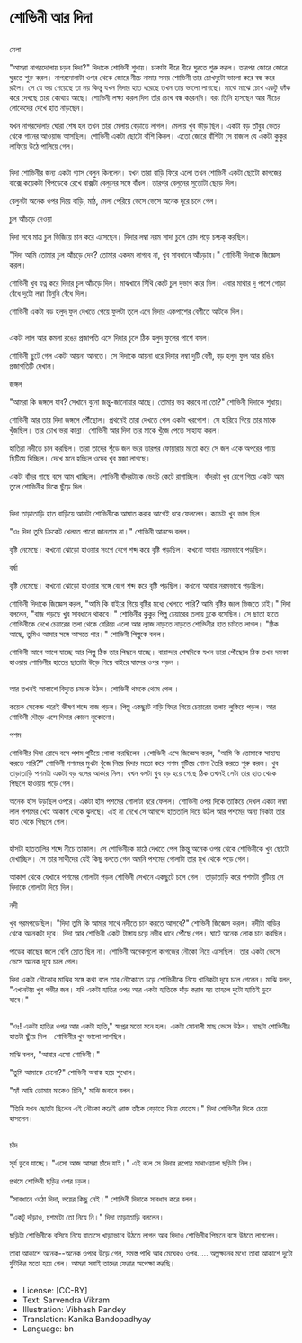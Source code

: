 # শোভিনী আর দিদা

##
মেলা 

"আমরা নাগরদোলায় চড়ব দিদা?" দিদাকে শোভিনী শুধায়। চাকাটা ধীরে ধীরে ঘুরতে শুরু করল। তারপর জোরে জোরে ঘুরতে শুরু করল। নাগরদোলাটা ওপর থেকে জোরে নীচে নামার সময় শোভিনী তার চোখদুটো ভালো করে বন্ধ করে রইল। সে যে ভয় পেয়েছে তা নয় কিন্তু যখন দিদার হাত ধরেছে তখন তার ভালো লাগছে। মাঝে মাঝে চোখ একটু ফাঁক করে দেখছে তারা কোথায় আছে। শোভিনী লক্ষ্য করল দিদা তাঁর চোখ বন্ধ করেননি। বরং তিনি হাসছেন আর নীচের লোকেদের দেখে হাত নাড়ছেন।

যখন নাগরদোলার ঘোরা শেষ হল তখন তারা মেলায় বেড়াতে লাগল। মেলায় খুব ভীড় ছিল। একটা বড় তাঁবুর ভেতর থেকে গানের আওয়াজ আসছিল। শোভিনী একটা ছোটো বাঁশি কিনল। এতো জোরে বাঁশিটা সে বাজাল যে একটা কুকুর লাফিয়ে উঠে পালিয়ে গেল।

##
দিদা শোভিনীর জন্য একটা গ্যাস বেলুন কিনলেন। যখন তারা বাড়ি ফিরে এলো তখন শোভিনী একটা ছোটো কাগজের বাক্সে কয়েকটা পিঁপড়েকে রেখে বাক্সটা বেলুনের সঙ্গে বাঁধল। তারপর বেলুনের সুুতোটা ছেড়ে দিল।

বেলুনটা অনেক ওপর দিয়ে বাড়ি, মাঠ, মেলা পেরিয়ে ভেসে ভেসে অনেক দূরে চলে গেল।

চুল আঁচড়ে দেওয়া

দিদা সবে মাত্র চুল ভিজিয়ে চান করে এসেছেন। দিদার লম্বা নরম সাদা চুলে রোদ পড়ে চক্চক্ করছিল।

"দিদা আমি তোমার চুল আঁচড়ে দেব? তোমার একদম লাগবে না, খুব সাবধানে আঁচড়াব।" শোভিনী দিদাকে জিজ্ঞেস করল।

শোভিনী খুব যত্ন করে দিদার চুল আঁচড়ে দিল। মাঝখানে সিঁথি কেটে চুল দুভাগ করে দিল। এবার মাথার দু পাশে গোড়া বেঁধে দুটো লম্বা বিনুনি বেঁধে দিল।

শোভিনী একটা বড় হলুদ ফুল দেখতে পেয়ে ফুলটা তুলে এনে দিদার একপাশের বেণীতে আটকে দিল।

##
একটা লাল আর কমলা রঙের প্রজাপতি এসে দিদার চুলে ঠিক হলুদ ফুলের পাশে বসল।

শোভিনী ছুটে গেল একটা আয়না আনতে। সে দিদাকে আয়না ধরে দিদার লম্বা দুটি বেণী, বড় হলুদ ফুল আর রঙিন প্রজাপতিটি দেখাল।

জঙ্গল

"আমরা কি জঙ্গলে যাব? সেখানে বুনো জন্তু-জানোয়ার আছে। তোমার ভয় করবে না তো?" শোভিনী দিদাকে শুধায়।

শোভিনী আর তার দিদা জঙ্গলে পৌঁছোল। প্রথমেই তারা দেখতে পেল একটা খরগোশ। সে হারিয়ে গিয়ে তার মাকে খুঁজছিল। তার চোখ ভরা কান্না। শোভিনী আর দিদা তার মাকে খুঁজে পেতে সাহায্য করল।

হাতিরা নদীতে চান করছিল। তারা তাদের শুঁড়ে জল ভরে তারপর ফোয়ারার মতো করে সে জল একে অপরের গায়ে ছিটিয়ে দিচ্ছিল। দেখে মনে হচ্ছিল ওদের খুব মজা লাগছে।

একটা বাঁদর গাছে বসে আম খাচ্ছিল। শোভিনী বাঁদরটাকে ভেংচি কেটে রাগাচ্ছিল। বাঁদরটা খুব রেগে গিয়ে একটা আম তুলে শোভিনীর দিকে ছুঁড়ে দিল।

##
দিদা তাড়াতাড়ি হাত বাড়িয়ে আমটা শোভিনীকে আঘাত করার আগেই ধরে ফেললেন। ক্যাচটা খুব ভাল ছিল।

"ওঃ দিদা তুমি ক্রিকেট খেলতে পারো জানতাম না।" শোভিনী আনন্দে বলল।

বৃষ্টি নেমেছে। কখনো ঝোড়ো হাওয়ার সংগে বেগে শব্দ করে বৃষ্টি পড়ছিল। কখনো আবার নরমভাবে পড়ছিল।

বর্ষা

 বৃষ্টি নেমেছে। কখনো ঝোড়ো হাওয়ার সঙ্গে বেগে শব্দ করে বৃষ্টি পড়ছিল। কখনো আবার নরমভাবে পড়ছিল।

শোভিনী দিদাকে জিজ্ঞেস করল, "আমি কি বাইরে গিয়ে বৃষ্টির মধ্যে খেলতে পারি? আমি বৃষ্টির জলে ভিজতে চাই।" দিদা বললেন, "বাজ পড়ছে খুব সাবধানে থাকবে।" শোভিনীর কুকুর পিল্লু চেয়ারের তলায় ঢুকে বসেছিল। সে ছাতা হাতে শোভিনীকে দেখে চেয়ারের তলা থেকে বেরিয়ে এলো আর ল্যাজ নাড়তে নাড়তে শোভিনীর হাত চাটতে লাগল। "ঠিক আছে, তুমিও আমার সঙ্গে আসতে পার।" শোভিনী পিল্লুকে বলল।

শোভিনী আগে আগে যাচ্ছে আর পিল্লু ঠিক তার পিছনে যাচ্ছে। বারান্দার শেষদিকে যখন তারা পৌঁছোল ঠিক তখন দমকা হাওয়ায় শোভিনীর হাতের ছাতাটা উড়ে গিয়ে বাইরে ঘাসের ওপর পড়ল ।

##
আর তখনই আকাশে বিদ্যুত চমকে উঠল। শোভিনী থমকে থেমে গেল ।

কয়েক সেকেন্ড পরেই ভীষণ শব্দে বাজ পড়ল। পিল্লু একছুটে বাড়ি ফিরে গিয়ে চেয়ারের তলায় লুকিয়ে পড়ল। আর শোভিনী দৌড়ে এসে দিদার কোলে লুকোলো।

পশম

শোভিনীর দিদা রোদে বসে পশম গুটিয়ে গোলা করছিলেন ।শোভিনী এসে জিজ্ঞেস করল, "আমি কি তোমাকে সাহায্য করতে পারি?" শোভিনী পশমের মুখটা খুঁজে নিয়ে দিদার মতো করে পশম গুটিয়ে গোলা তৈরি করতে শুরু করল। খুব তাড়াতাড়ি পশমটা একটা বড় বলের আকার নিল। যখন বলটা খুব বড় হয়ে গেছে ঠিক তখনই সেটা তার হাত থেকে পিছলে হাওয়ায় পড়ে গেল।

অনেক হাঁস উড়ছিল ওপরে। একটা হাঁস পশমের গোলাটা ধরে ফেলল। শোভিনী ওপর দিকে তাকিয়ে দেখল একটা লম্বা লাল পশমের খেই আকাশ থেকে ঝুলছে। এই না দেখে সে আনন্দে হাততালি দিয়ে উঠল আর পশমের অন্য দিকটা তার হাত থেকে পিছলে গেল।

##
হাঁসটা হাততালির শব্দে নীচে তাকাল। সে শোভিনীকে মাঠে দেখতে পেল কিন্তু অনেক ওপর থেকে শোভিনীকে খুব ছোটো দেখাচ্ছিল। সে তার সাথীদের যেই কিছু বলতে গেল অমনি পশমের গোলাটা তার মুখ থেকে পড়ে গেল।

আকাশ থেকে যেখানে পশমের গোলাটা পড়ল শোভিনী সেখানে একছুটে চলে গেল। তাড়াতাড়ি করে পশমটা গুটিয়ে সে দিদাকে গোলাটা দিয়ে দিল।

নদী

খুব গরমপড়েছিল। "দিদা তুমি কি আমার সাথে নদীতে চান করতে আসবে?" শোভিনী জিজ্ঞেস করল। নদীটা বাড়ির থেকে অনেকটা দূরে। দিদা আর শোভিনী একটা টাঙ্গায় চড়ে নদীর ধারে পৌঁছে গেল। ঘাটে অনেক লোক চান করছিল।

পাড়ের কাছের জলে বেশি স্রোত ছিল না। শোভিনী অনেকগুলো কাগজের নৌকো নিয়ে এসেছিল। তার একটা ভেসে ভেসে অনেক দূরে চলে গেল।

দিদা একটা নৌকোর মাঝির সঙ্গে কথা বলে তার নৌকোতে চড়ে শোভিনীকে নিয়ে খানিকটা দূরে চলে গেলেন। মাঝি বলল, "এখানটায় খুব গভীর জল। যদি একটা হাতির ওপর আর একটা হাতিকে দাঁড় করান হয় তাহলে দুটো হাতিই ডুবে যাবে।"

##
"ওঃ! একটা হাতির ওপর আর একটা হাতি," স্বপ্নের মতো মনে হল। একটা সোনালী মাছ ভেসে উঠল। মাছটা শোভিনীর হাতটা ছুঁয়ে দিল। শোভিনীর খুব ভালো লাগছিল।

মাঝি বলল, "আবার এসো শোভিনী।"

"তুমি আমাকে চেনো?" শোভিনী অবাক হয়ে শুধোল।

"হ্যাঁ আমি তোমার মাকেও চিনি," মাঝি জবাবে বলল।

"তিনি যখন ছোটো ছিলেন এই নৌকো করেই রোজ তাঁকে বেড়াতে নিয়ে যেতেম।" দিদা শোভিনীর দিকে চেয়ে হাসলেন।

##
চাঁদ

সূর্য ডুবে যাচ্ছে। "এসো আজ আমরা চাঁদে যাই।" এই বলে সে দিদার রূপোর মাথাওয়ালা ছড়িটা নিল।

প্রথমে শোভিনী ছড়ির ওপর চড়ল।

"সাবধানে ওঠো দিদা, ভয়ের কিছু নেই।" শোভিনী দিদাকে সাবধান করে বলল।

"একটু দাঁড়াও, চশমাটা তো নিয়ে নি।" দিদা তাড়াতাড়ি বললেন।

ছড়িটা শোভিনীকে বসিয়ে নিয়ে বাতাসে খাড়াভাবে উঠতে লাগল আর দিদাও শোভিনীর পিছনে বসে উঠতে লাগলেন।

তারা আকাশে অনেক--অনেক ওপরে উড়ে গেল, সমস্ত পাখি আর মেঘেরও ওপর..... অল্পক্ষনের মধ্যে তারা আকাশে দুটো ফুঁটকির মতো হয়ে গেল। আমরা সবাই তাদের ফেরার অপেক্ষা করছি।

##
* License: [CC-BY]
* Text: Sarvendra Vikram
* Illustration: Vibhash Pandey
* Translation: Kanika Bandopadhyay
* Language: bn
